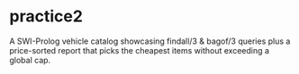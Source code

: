 # practice2
A SWI-Prolog vehicle catalog showcasing findall/3 &amp; bagof/3 queries plus a price-sorted report that picks the cheapest items without exceeding a global cap.
